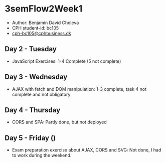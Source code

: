 # 3semFlow2Week1
- Author: Benjamin David Choleva
- CPH student-id: bc105
- cph-bc105@cphbusiness.dk


## Day 2 - Tuesday

* JavaScript Exercises: 1-4 Complete (5 not complete)

## Day 3 - Wednesday

* AJAX with fetch and DOM manipulation: 1-3 complete, task 4 not complete and not obligatory 

## Day 4 - Thursday

* CORS and SPA: Partly done, but not deployed

## Day 5 - Friday ()

* Exam preparation exercise about AJAX, CORS and SVG: Not done, I had to work during the weekend.